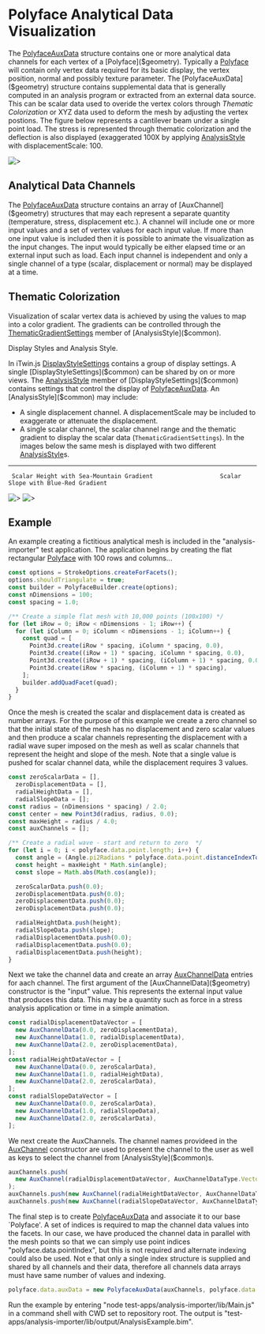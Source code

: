 # Polyface Analytical Data Visualization

The [PolyfaceAuxData]($geometry) structure contains one or more analytical data channels for each vertex of a [Polyface]($geometry). Typically a [Polyface]($geometry) will contain only vertex data required for its basic display, the vertex position, normal and possibly texture parameter. The [PolyfaceAuxData]($geometry) structure contains supplemental data that is generally computed in an analysis program or extracted from an external data source. This can be scalar data used to overide the vertex colors through _Thematic Colorization_ or XYZ data used to deform the mesh by adjusting the vertex postions. The figure below represents a cantilever beam under a single point load. The stress is represented through thematic colorization and the deflection is also displayed (exaggerated 100X by applying [AnalysisStyle]($common) with displacementScale: 100.

![>](./figs/PolyfaceAuxData/Cantilever.gif)

## Analytical Data Channels

The [PolyfaceAuxData]($geometry) structure contains an array of [AuxChannel]($geometry) structures that may each represent a separate quantity (temperature, stress, displacement etc.). A channel will include one or more input values and a set of vertex values for each input value. If more than one input value is included then it is possible to animate the visualization as the input changes. The input would typically be either elapsed time or an external input such as load. Each input channel is independent and only a single channel of a type (scalar, displacement or normal) may be displayed at a time.

## Thematic Colorization

Visualization of scalar vertex data is achieved by using the values to map into a color gradient. The gradients can be controlled through the [ThematicGradientSettings]($common) member of [AnalysisStyle]($common).

Display Styles and Analysis Style.

In iTwin.js [DisplayStyleSettings]($common) contains a group of display settings. A single [DisplayStyleSettings]($common) can be shared by on or more views. The [AnalysisStyle]($common) member of [DisplayStyleSettings]($common) contains settings that control the display of [PolyfaceAuxData]($geometry). An [AnalysisStyle]($common) may include:

- A single displacement channel. A displacementScale may be included to exaggerate or attenuate the displacement.
- A single scalar channel, the scalar channel range and the thematic gradient to display the scalar data (`ThematicGradientSettings`). In the images below the same mesh is displayed with two different [AnalysisStyle]($common)s.

---

     Scalar Height with Sea-Mountain Gradient                   Scalar Slope with Blue-Red Gradient

![>](./figs/PolyfaceAuxData/RadialWaveHeight.gif) ![>](./figs/PolyfaceAuxData/RadialWaveSlope.gif)

## Example

An example creating a fictitious analytical mesh is included in the "analysis-importer" test application. The application begins by creating the flat rectangular [Polyface]($geometry) with 100 rows and columns...

```ts
const options = StrokeOptions.createForFacets();
options.shouldTriangulate = true;
const builder = PolyfaceBuilder.create(options);
const nDimensions = 100;
const spacing = 1.0;

/** Create a simple flat mesh with 10,000 points (100x100) */
for (let iRow = 0; iRow < nDimensions - 1; iRow++) {
  for (let iColumn = 0; iColumn < nDimensions - 1; iColumn++) {
    const quad = [
      Point3d.create(iRow * spacing, iColumn * spacing, 0.0),
      Point3d.create((iRow + 1) * spacing, iColumn * spacing, 0.0),
      Point3d.create((iRow + 1) * spacing, (iColumn + 1) * spacing, 0.0),
      Point3d.create(iRow * spacing, (iColumn + 1) * spacing),
    ];
    builder.addQuadFacet(quad);
  }
}
```

Once the mesh is created the scalar and displacement data is created as number arrays. For the purpose of this example we create a zero channel so that the initial state of the mesh has no displacement and zero scalar values and then produce a scalar channels representing the displacement with a radial wave super imposed on the mesh as well as scalar channels that represent the height and slope of the mesh. Note that a single value is pushed for scalar channel data, while the displacement requires 3 values.

```ts
const zeroScalarData = [],
  zeroDisplacementData = [],
  radialHeightData = [],
  radialSlopeData = [];
const radius = (nDimensions * spacing) / 2.0;
const center = new Point3d(radius, radius, 0.0);
const maxHeight = radius / 4.0;
const auxChannels = [];

/** Create a radial wave - start and return to zero  */
for (let i = 0; i < polyface.data.point.length; i++) {
  const angle = (Angle.pi2Radians * polyface.data.point.distanceIndexToPoint(i, center)) / radius;
  const height = maxHeight * Math.sin(angle);
  const slope = Math.abs(Math.cos(angle));

  zeroScalarData.push(0.0);
  zeroDisplacementData.push(0.0);
  zeroDisplacementData.push(0.0);
  zeroDisplacementData.push(0.0);

  radialHeightData.push(height);
  radialSlopeData.push(slope);
  radialDisplacementData.push(0.0);
  radialDisplacementData.push(0.0);
  radialDisplacementData.push(height);
}
```

Next we take the channel data and create an array [AuxChannelData]($geometry) entries for aach channel. The first argument of the [AuxChannelData]($geometry) constructor is the "input" value. This represents the external input value that produces this data. This may be a quantity such as force in a stress analysis application or time in a simple animation.

```ts
const radialDisplacementDataVector = [
  new AuxChannelData(0.0, zeroDisplacementData),
  new AuxChannelData(1.0, radialDisplacementData),
  new AuxChannelData(2.0, zeroDisplacementData),
];
const radialHeightDataVector = [
  new AuxChannelData(0.0, zeroScalarData),
  new AuxChannelData(1.0, radialHeightData),
  new AuxChannelData(2.0, zeroScalarData),
];
const radialSlopeDataVector = [
  new AuxChannelData(0.0, zeroScalarData),
  new AuxChannelData(1.0, radialSlopeData),
  new AuxChannelData(2.0, zeroScalarData),
];
```

We next create the AuxChannels. The channel names provideed in the [AuxChannel]($geometry) constructor are used to present the channel to the user as well as keys to select the channel from [AnalysisStyle]($common)s.

```ts
auxChannels.push(
  new AuxChannel(radialDisplacementDataVector, AuxChannelDataType.Vector, "Radial Displacement", "Radial: Time")
);
auxChannels.push(new AuxChannel(radialHeightDataVector, AuxChannelDataType.Distance, "Radial Height", "Radial: Time"));
auxChannels.push(new AuxChannel(radialSlopeDataVector, AuxChannelDataType.Scalar, "Radial Slope", "Radial: Time"));
```

The final step is to create [PolyfaceAuxData]($geometry) and associate it to our base `Polyface'. A set of indices is required to map the channel data values into the facets. In our case, we have produced the channel data in parallel with the mesh points so that we can simply use point indices "polyface.data.pointIndex", but this is not required and alternate indexing could also be used. Not e that only a single index structure is supplied and shared by all channels and their data, therefore all channels data arrays must have same number of values and indexing.

```ts
polyface.data.auxData = new PolyfaceAuxData(auxChannels, polyface.data.pointIndex);
```

Run the example by entering "node test-apps/analysis-importer/lib/Main.js" in a command shell with CWD set to repository root. The output is "test-apps/analysis-importer/lib/output/AnalysisExample.bim".
